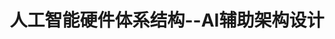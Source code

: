 ---
type: lecture 8.4
title:  人工智能硬件体系结构--AI辅助架构设计
tldr: "课程情况介绍，简要介绍芯片发展历程，以及简要介绍前沿AI芯片体系结构"
hide_from_announcments: true
thumbnail: /static_files/presentations/Lecture1/Lecture1.jpg
---